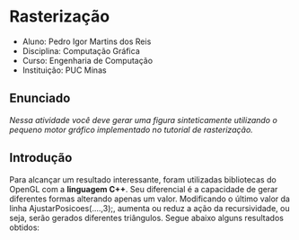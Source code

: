 # Rasterização

 - Aluno: Pedro Igor Martins dos Reis
 - Disciplina: Computação Gráfica
 - Curso: Engenharia de Computação
 - Instituição: PUC Minas

## Enunciado
*Nessa atividade você deve gerar uma figura sinteticamente utilizando o pequeno motor gráfico implementado no tutorial de rasterização.*

## Introdução
Para alcançar um resultado interessante, foram utilizadas bibliotecas do OpenGL
com a **linguagem C++**. Seu diferencial é a capacidade de gerar diferentes formas alterando apenas um valor.
Modificando o último valor da linha AjustarPosicoes(....,3);, aumenta ou reduz a ação da recursividade, ou seja, serão gerados diferentes triângulos. Segue abaixo alguns resultados obtidos:
